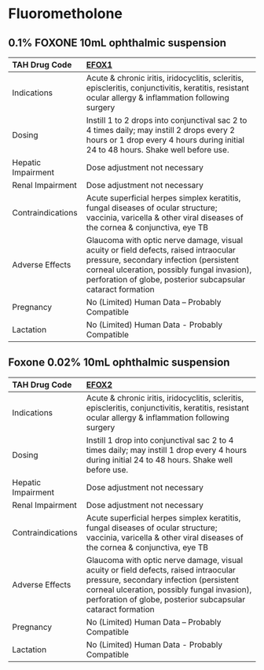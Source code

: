 # Fluorometholone

## 0.1% FOXONE 10mL ophthalmic suspension

| TAH Drug Code      | [EFOX1](https://www.tahsda.org.tw/drugs/hissearch.php?drug_code=EFOX1)                                                                                                                                                                       |
|:-------------------|:---------------------------------------------------------------------------------------------------------------------------------------------------------------------------------------------------------------------------------------------|
| Indications        | Acute & chronic iritis, iridocyclitis, scleritis, episcleritis, conjunctivitis, keratitis, resistant ocular allergy & inflammation following surgery                                                                                         |
| Dosing             | Instill 1 to 2 drops into conjunctival sac 2 to 4 times daily; may instill 2 drops every 2 hours or 1 drop every 4 hours during initial 24 to 48 hours. Shake well before use.                                                               |
| Hepatic Impairment | Dose adjustment not necessary                                                                                                                                                                                                                |
| Renal Impairment   | Dose adjustment not necessary                                                                                                                                                                                                                |
| Contraindications  | Acute superficial herpes simplex keratitis, fungal diseases of ocular structure; vaccinia, varicella & other viral diseases of the cornea & conjunctiva, eye TB                                                                              |
| Adverse Effects    | Glaucoma with optic nerve damage, visual acuity or field defects, raised intraocular pressure, secondary infection (persistent corneal ulceration, possibly fungal invasion), perforation of globe, posterior subcapsular cataract formation |
| Pregnancy          | No (Limited) Human Data – Probably Compatible                                                                                                                                                                                                |
| Lactation          | No (Limited) Human Data - Probably Compatible                                                                                                                                                                                                |

## Foxone 0.02% 10mL ophthalmic suspension

| TAH Drug Code      | [EFOX2](https://www.tahsda.org.tw/drugs/hissearch.php?drug_code=EFOX2)                                                                                                                                                                       |
|:-------------------|:---------------------------------------------------------------------------------------------------------------------------------------------------------------------------------------------------------------------------------------------|
| Indications        | Acute & chronic iritis, iridocyclitis, scleritis, episcleritis, conjunctivitis, keratitis, resistant ocular allergy & inflammation following surgery                                                                                         |
| Dosing             | Instill 1 drop into conjunctival sac 2 to 4 times daily; may instill 1 drop every 4 hours during initial 24 to 48 hours. Shake well before use.                                                                                              |
| Hepatic Impairment | Dose adjustment not necessary                                                                                                                                                                                                                |
| Renal Impairment   | Dose adjustment not necessary                                                                                                                                                                                                                |
| Contraindications  | Acute superficial herpes simplex keratitis, fungal diseases of ocular structure; vaccinia, varicella & other viral diseases of the cornea & conjunctiva, eye TB                                                                              |
| Adverse Effects    | Glaucoma with optic nerve damage, visual acuity or field defects, raised intraocular pressure, secondary infection (persistent corneal ulceration, possibly fungal invasion), perforation of globe, posterior subcapsular cataract formation |
| Pregnancy          | No (Limited) Human Data – Probably Compatible                                                                                                                                                                                                |
| Lactation          | No (Limited) Human Data - Probably Compatible                                                                                                                                                                                                |

